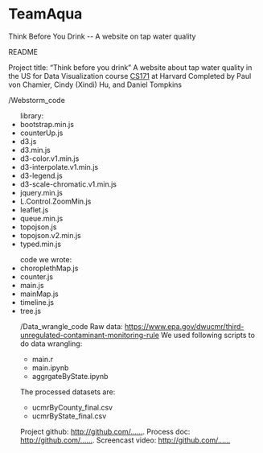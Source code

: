 # TeamAqua
Think Before You Drink -- A website on tap water quality

README

Project title: “Think before you drink”
A website about tap water quality in the US for Data Visualization course <a href="http://www.cs171.org/2017/index.html">CS171</a> at Harvard Completed by Paul von Chamier, Cindy (Xindi) Hu, and Daniel Tompkins 

/Webstorm_code
<ul>library: 
<li>bootstrap.min.js 
<li>counterUp.js
<li>d3.js
<li>d3.min.js
<li>d3-color.v1.min.js
<li>d3-interpolate.v1.min.js
<li>d3-legend.js
<li>d3-scale-chromatic.v1.min.js
<li>jquery.min.js
<li>L.Control.ZoomMin.js
<li>leaflet.js
<li>queue.min.js
<li>topojson.js
<li>topojson.v2.min.js
<li>typed.min.js</ul>
<ul>code we wrote: 
<li>choroplethMap.js 
<li>counter.js
<li>main.js
<li>mainMap.js
<li>timeline.js
<li>tree.js


/Data_wrangle_code
Raw data: https://www.epa.gov/dwucmr/third-unregulated-contaminant-monitoring-rule
We used following scripts to do data wrangling:<ul>
<li>main.r 
<li>main.ipynb 
<li>aggrgateByState.ipynb</ul>

The processed datasets are: <ul>
<li>ucmrByCounty_final.csv 
<li>ucmrByState_final.csv</ul>


Project github: http://github.com/…….
Process doc: http://github.com/…….
Screencast video: http://github.com/……
